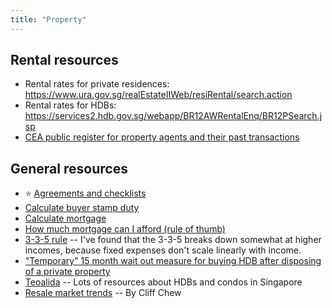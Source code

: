 ```yaml
---
title: "Property"
---
```


## Rental resources

- Rental rates for private residences: https://www.ura.gov.sg/realEstateIIWeb/resiRental/search.action
- Rental rates for HDBs: https://services2.hdb.gov.sg/webapp/BR12AWRentalEnq/BR12PSearch.jsp
- [CEA public register for property agents and their past transactions](https://www.cea.gov.sg/aceas/public-register/sales/1)

## General resources

- :star: [Agreements and checklists](https://www.cea.gov.sg/professionals/agreements_and_checklists)
- [Calculate buyer stamp duty](https://www.moneysmart.sg/home-loan/stamp-duty-calculator)
- [Calculate mortgage](https://www.moneysense.gov.sg/financial-tools/mortgage-calculator)
- [How much mortgage can I afford (rule of thumb)](https://www.investopedia.com/articles/pf/05/030905.asp)
- [3-3-5 rule](https://dollarsandsense.sg/3-3-5-rule-of-buying-an-hdb-flat-how-much-can-singaporeans-really-afford/)
  -- I've found that the 3-3-5 breaks down somewhat at higher incomes, because
  fixed expenses don't scale linearly with income.
- ["Temporary" 15 month wait out measure for buying HDB after disposing of a private property](https://www.hdb.gov.sg/cs/infoweb/about-us/news-and-publications/press-releases/29092022-propertymeasures2022)
- [Teoalida](https://www.teoalida.com) -- Lots of resources about HDBs and condos in Singapore
- [Resale market trends](https://sg-housing.onrender.com/public-homes) -- By Cliff Chew
